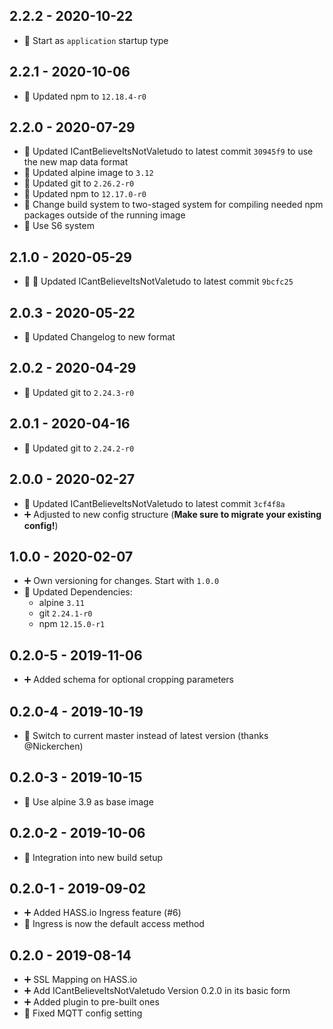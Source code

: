 ## 2.2.2 - 2020-10-22

* 🔨 Start as `application` startup type


## 2.2.1 - 2020-10-06

* 🔼 Updated npm to `12.18.4-r0`


## 2.2.0 - 2020-07-29

* 🔼 Updated ICantBelieveItsNotValetudo to latest commit `30945f9` to use the new map data format
* 🔼 Updated alpine image to `3.12`
* 🔼 Updated git to `2.26.2-r0`
* 🔼 Updated npm to `12.17.0-r0`
* 🔨 Change build system to two-staged system for compiling needed npm packages outside of the running image
* 🔨 Use S6 system


## 2.1.0 - 2020-05-29

* 🔼 🐛 Updated ICantBelieveItsNotValetudo to latest commit `9bcfc25`

## 2.0.3 - 2020-05-22

* 🔨 Updated Changelog to new format

## 2.0.2 - 2020-04-29

* 🔼 Updated git to `2.24.3-r0`


## 2.0.1 - 2020-04-16

* 🔼 Updated git to `2.24.2-r0`


## 2.0.0 - 2020-02-27

* 🔼 Updated ICantBelieveItsNotValetudo to latest commit `3cf4f8a`
* ➕ Adjusted to new config structure (__Make sure to migrate your existing config!__)


## 1.0.0 - 2020-02-07

* ➕ Own versioning for changes. Start with `1.0.0`
* 🔼 Updated Dependencies:
  * alpine `3.11`
  * git `2.24.1-r0`
  * npm `12.15.0-r1`


## 0.2.0-5 - 2019-11-06

* ➕ Added schema for optional cropping parameters


## 0.2.0-4 - 2019-10-19

* 🔨 Switch to current master instead of latest version (thanks @Nickerchen)


## 0.2.0-3 - 2019-10-15

* 🔼 Use alpine 3.9 as base image


## 0.2.0-2 - 2019-10-06

* 🔨 Integration into new build setup


## 0.2.0-1 - 2019-09-02

* ➕ Added HASS.io Ingress feature (#6)
* 🔨 Ingress is now the default access method


## 0.2.0 - 2019-08-14

* ➕ SSL Mapping on HASS.io
* ➕ Add ICantBelieveItsNotValetudo Version 0.2.0 in its basic form
* ➕ Added plugin to pre-built ones
* 🐛 Fixed MQTT config setting
